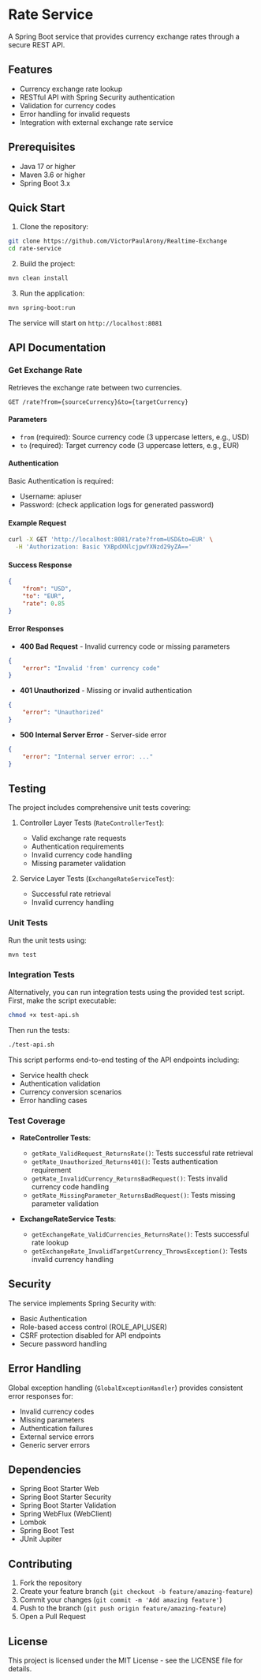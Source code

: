 # Rate Service

A Spring Boot service that provides currency exchange rates through a secure REST API.

## Features

- Currency exchange rate lookup
- RESTful API with Spring Security authentication
- Validation for currency codes
- Error handling for invalid requests
- Integration with external exchange rate service

## Prerequisites

- Java 17 or higher
- Maven 3.6 or higher
- Spring Boot 3.x

## Quick Start

1. Clone the repository:
```bash
git clone https://github.com/VictorPaulArony/Realtime-Exchange
cd rate-service
```

2. Build the project:
```bash
mvn clean install
```

3. Run the application:
```bash
mvn spring-boot:run
```

The service will start on `http://localhost:8081`

## API Documentation

### Get Exchange Rate

Retrieves the exchange rate between two currencies.

```http
GET /rate?from={sourceCurrency}&to={targetCurrency}
```

#### Parameters

- `from` (required): Source currency code (3 uppercase letters, e.g., USD)
- `to` (required): Target currency code (3 uppercase letters, e.g., EUR)

#### Authentication

Basic Authentication is required:
- Username: apiuser
- Password: (check application logs for generated password)

#### Example Request

```bash
curl -X GET 'http://localhost:8081/rate?from=USD&to=EUR' \
  -H 'Authorization: Basic YXBpdXNlcjpwYXNzd29yZA=='
```

#### Success Response

```json
{
    "from": "USD",
    "to": "EUR",
    "rate": 0.85
}
```

#### Error Responses

- **400 Bad Request** - Invalid currency code or missing parameters
```json
{
    "error": "Invalid 'from' currency code"
}
```

- **401 Unauthorized** - Missing or invalid authentication
```json
{
    "error": "Unauthorized"
}
```

- **500 Internal Server Error** - Server-side error
```json
{
    "error": "Internal server error: ..."
}
```

## Testing

The project includes comprehensive unit tests covering:

1. Controller Layer Tests (`RateControllerTest`):
   - Valid exchange rate requests
   - Authentication requirements
   - Invalid currency code handling
   - Missing parameter validation

2. Service Layer Tests (`ExchangeRateServiceTest`):
   - Successful rate retrieval
   - Invalid currency handling

### Unit Tests
Run the unit tests using:
```bash
mvn test
```

### Integration Tests
Alternatively, you can run integration tests using the provided test script. First, make the script executable:
```bash
chmod +x test-api.sh
```

Then run the tests:
```bash
./test-api.sh
```

This script performs end-to-end testing of the API endpoints including:
- Service health check
- Authentication validation
- Currency conversion scenarios
- Error handling cases

### Test Coverage

- **RateController Tests**:
  - `getRate_ValidRequest_ReturnsRate()`: Tests successful rate retrieval
  - `getRate_Unauthorized_Returns401()`: Tests authentication requirement
  - `getRate_InvalidCurrency_ReturnsBadRequest()`: Tests invalid currency code handling
  - `getRate_MissingParameter_ReturnsBadRequest()`: Tests missing parameter validation

- **ExchangeRateService Tests**:
  - `getExchangeRate_ValidCurrencies_ReturnsRate()`: Tests successful rate lookup
  - `getExchangeRate_InvalidTargetCurrency_ThrowsException()`: Tests invalid currency handling

## Security

The service implements Spring Security with:
- Basic Authentication
- Role-based access control (ROLE_API_USER)
- CSRF protection disabled for API endpoints
- Secure password handling

## Error Handling

Global exception handling (`GlobalExceptionHandler`) provides consistent error responses for:
- Invalid currency codes
- Missing parameters
- Authentication failures
- External service errors
- Generic server errors

## Dependencies

- Spring Boot Starter Web
- Spring Boot Starter Security
- Spring Boot Starter Validation
- Spring WebFlux (WebClient)
- Lombok
- Spring Boot Test
- JUnit Jupiter

## Contributing

1. Fork the repository
2. Create your feature branch (`git checkout -b feature/amazing-feature`)
3. Commit your changes (`git commit -m 'Add amazing feature'`)
4. Push to the branch (`git push origin feature/amazing-feature`)
5. Open a Pull Request

## License

This project is licensed under the MIT License - see the LICENSE file for details.
